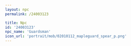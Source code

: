```yaml
---
layout: npc
permalink: /24003123

title: Npc
id: '24003123'
npc_name: 'Guardsman'
icon_url: 'portrait/mob/02010112_mapleguard_spear_p.png'
---
```

